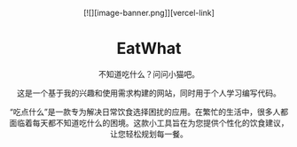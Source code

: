 <div align="center"><a name="readme-top"></a>

[![][image-banner.png]][vercel-link]
# EatWhat  
不知道吃什么？问问小猫吧。  

这是一个基于我的兴趣和使用需求构建的网站，同时用于个人学习编写代码。  

“吃点什么”是一款专为解决日常饮食选择困扰的应用。在繁忙的生活中，很多人都面临着每天都不知道吃什么的困境。这款小工具旨在为您提供个性化的饮食建议，让您轻松规划每一餐。

